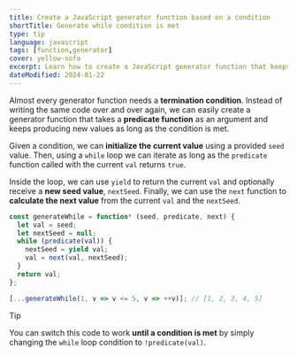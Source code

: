 ```yaml
---
title: Create a JavaScript generator function based on a condition
shortTitle: Generate while condition is met
type: tip
language: javascript
tags: [function,generator]
cover: yellow-sofa
excerpt: Learn how to create a JavaScript generator function that keeps producing new values as long as the given condition is met.
dateModified: 2024-01-22
---
```


Almost every generator function needs a **termination condition**. Instead of writing the same code over and over again, we can easily create a generator function that takes a **predicate function** as an argument and keeps producing new values as long as the condition is met.

Given a condition, we can **initialize the current value** using a provided `seed` value. Then, using a `while` loop we can iterate as long as the `predicate` function called with the current `val` returns `true`.

Inside the loop, we can use `yield` to return the current `val` and optionally receive a **new seed value**, `nextSeed`. Finally, we can use the `next` function to **calculate the next value** from the current `val` and the `nextSeed`.

```js
const generateWhile = function* (seed, predicate, next) {
  let val = seed;
  let nextSeed = null;
  while (predicate(val)) {
    nextSeed = yield val;
    val = next(val, nextSeed);
  }
  return val;
};

[...generateWhile(1, v => v <= 5, v => ++v)]; // [1, 2, 3, 4, 5]
```

> [!TIP]
>
> You can switch this code to work **until a condition is met** by simply changing the `while` loop condition to `!predicate(val)`.
